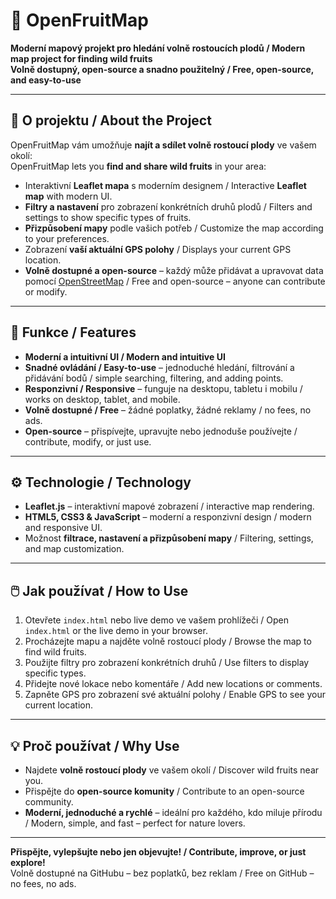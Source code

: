 # 🍏 OpenFruitMap

**Moderní mapový projekt pro hledání volně rostoucích plodů / Modern map project for finding wild fruits**  
**Volně dostupný, open-source a snadno použitelný / Free, open-source, and easy-to-use**

---

## 🌳 O projektu / About the Project
OpenFruitMap vám umožňuje **najít a sdílet volně rostoucí plody** ve vašem okolí:  
OpenFruitMap lets you **find and share wild fruits** in your area:  

- Interaktivní **Leaflet mapa** s moderním designem / Interactive **Leaflet map** with modern UI.  
- **Filtry a nastavení** pro zobrazení konkrétních druhů plodů / Filters and settings to show specific types of fruits.  
- **Přizpůsobení mapy** podle vašich potřeb / Customize the map according to your preferences.  
- Zobrazení **vaší aktuální GPS polohy** / Displays your current GPS location.  
- **Volně dostupné a open-source** – každý může přidávat a upravovat data pomocí [OpenStreetMap](https://www.openstreetmap.org/#map=10/49.5996/12.9787&layers=PD) / Free and open-source – anyone can contribute or modify.  

---

## 🌟 Funkce / Features
- **Moderní a intuitivní UI / Modern and intuitive UI**  
- **Snadné ovládání / Easy-to-use** – jednoduché hledání, filtrování a přidávání bodů / simple searching, filtering, and adding points.  
- **Responzivní / Responsive** – funguje na desktopu, tabletu i mobilu / works on desktop, tablet, and mobile.  
- **Volně dostupné / Free** – žádné poplatky, žádné reklamy / no fees, no ads.  
- **Open-source** – přispívejte, upravujte nebo jednoduše používejte / contribute, modify, or just use.  

---

## ⚙️ Technologie / Technology
- **Leaflet.js** – interaktivní mapové zobrazení / interactive map rendering.  
- **HTML5, CSS3 & JavaScript** – moderní a responzivní design / modern and responsive UI.  
- Možnost **filtrace, nastavení a přizpůsobení mapy** / Filtering, settings, and map customization.  

---

## 🖱️ Jak používat / How to Use
1. Otevřete `index.html` nebo live demo ve vašem prohlížeči / Open `index.html` or the live demo in your browser.  
2. Procházejte mapu a najděte volně rostoucí plody / Browse the map to find wild fruits.  
3. Použijte filtry pro zobrazení konkrétních druhů / Use filters to display specific types.  
4. Přidejte nové lokace nebo komentáře / Add new locations or comments.  
5. Zapněte GPS pro zobrazení své aktuální polohy / Enable GPS to see your current location.  

---

## 💡 Proč používat / Why Use
- Najdete **volně rostoucí plody** ve vašem okolí / Discover wild fruits near you.  
- Přispějte do **open-source komunity** / Contribute to an open-source community.  
- **Moderní, jednoduché a rychlé** – ideální pro každého, kdo miluje přírodu / Modern, simple, and fast – perfect for nature lovers.  

---

**Přispějte, vylepšujte nebo jen objevujte! / Contribute, improve, or just explore!**  
Volně dostupné na GitHubu – bez poplatků, bez reklam / Free on GitHub – no fees, no ads.  
